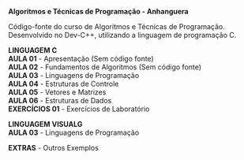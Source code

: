 **Algoritmos e Técnicas de Programação - Anhanguera**

Código-fonte do curso de Algoritmos e Técnicas de Programação. Desenvolvido no Dev-C++, utilizando a linguagem de programação C.

**LINGUAGEM C**<br>
**AULA 01** - Apresentação (Sem código fonte)<br> 
**AULA 02** - Fundamentos de Algoritmos (Sem código fonte)<br> 
**AULA 03** - Linguagens de Programação<br>
**AULA 04** - Estruturas de Controle<br> 
**AULA 05** - Vetores e Matrizes<br> 
**AULA 06** - Estruturas de Dados<br> 
**EXERCÍCIOS 01** - Exercícios de Laboratório<br> 

**LINGUAGEM VISUALG**<br>
**AULA 03** - Linguagens de Programação<br> 

**EXTRAS** - Outros Exemplos<br> 
